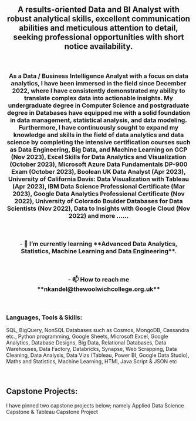 <h2 align="center">A results-oriented Data and BI Analyst with robust analytical skills, excellent communication abilities and meticulous attention to detail, seeking professional opportunities with short notice availability.</h2>
<br>
<h3 align="center">As a Data / Business Intelligence Analyst with a focus on data analytics, I have been immersed in the field since December 2022, where I have consistently demonstrated my ability to translate complex data into actionable insights. My undergraduate degree in Computer Science and postgraduate degree in Databases have equipped me with a solid foundation in data management, statistical analysis, and data modeling. Furthermore, I have continuously sought to expand my knowledge and skills in the field of data analytics and data science by completing the intensive certification courses such as Data Engineering, Big Data, and Machine Learning on GCP (Nov 2023), Excel Skills for Data Analytics and Visualization (October 2023), Microsoft Azure Data Fundamentals DP-900 Exam (October 2023), Boolean UK Data Analyst (Apr 2023), University of California Davis: Data Visualization with Tableau (Apr 2023), IBM Data Science Professional Certificate (Mar 2023), Google Data Analytics Professional Certificate (Nov 2022), University of Colorado Boulder Databases for Data Scientists (Nov 2022), Data to Insights with Google Cloud (Nov 2022) and more ......</h3>

<br>
<h3 align="center">- 🌱 I’m currently learning **Advanced Data Analytics, Statistics, Machine Learning and Data Engineering**.</h3>
<br>
<h3 align="center">- 📫 How to reach me **nkandel@thewoolwichcollege.org.uk**</h3>

<br>

<h3 align="left">Languages, Tools & Skills:</h3>
<p > SQL, BigQuery, NonSQL Databases such as Cosmos, MongoDB, Cassandra etc., Python programming, Google Sheets, Microsoft Excel, Google Analytics, Database Designs, Big Data,  Relational Databases, Data Warehouses, Data Factory, Databricks, Synapse, Web Scrapping, Data Cleaning, Data Analysis, Data Vizs (Tableau, Power BI, Google Data Studio), Maths and Statistics, Machine Learning, HTMl, Java Script & JSON etc </p>
<br>
<h2 align="left">Capstone Projects:</h2>
<p > I have pinned two capstone projects below; namely Applied Data Science Capstone & Tableau Capstone Project </p>
